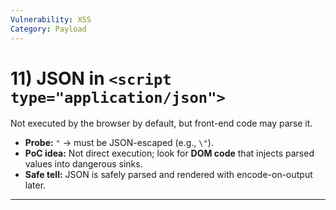 ```yaml
---
Vulnerability: XSS
Category: Payload
---
```

# 11) **JSON in `<script type="application/json">`**

Not executed by the browser by default, but front-end code may parse it.

- **Probe:** `"` → must be JSON-escaped (e.g., `\"`).
- **PoC idea:** Not direct execution; look for **DOM code** that injects parsed values into dangerous sinks.
- **Safe tell:** JSON is safely parsed and rendered with encode-on-output later.

---
